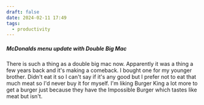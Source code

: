 ```yaml
---
draft: false
date: 2024-02-11 17:49
tags:
  - productivity
---
```

##### McDonalds menu update with Double Big Mac
There is such a thing as a double big mac now. Apparently it was a thing a few years back and it's making a comeback. I bought one for my younger brother. Didn't eat it so I can't say if it's any good but I prefer not to eat that much meat so I'd never buy it for myself. I'm liking Burger King a lot more to get a burger just because they have the Impossible Burger which tastes like meat but isn't.

##### 
